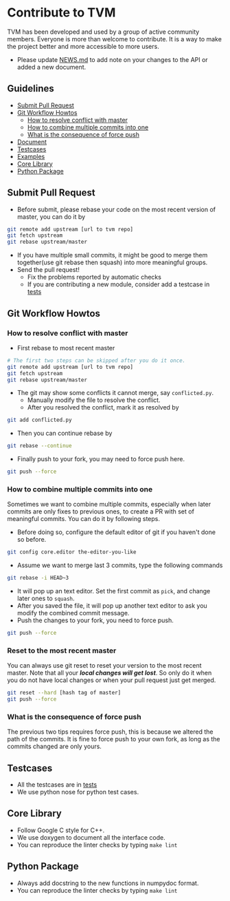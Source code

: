 # Contribute to TVM

TVM has been developed and used by a group of active community members.
Everyone is more than welcome to contribute. It is a way to make the project better and more accessible to more users.

- Please update [NEWS.md](../../NEWS.md) to add note on your changes to the API or added a new document.

## Guidelines
* [Submit Pull Request](#submit-pull-request)
* [Git Workflow Howtos](#git-workflow-howtos)
  - [How to resolve conflict with master](#how-to-resolve-conflict-with-master)
  - [How to combine multiple commits into one](#how-to-combine-multiple-commits-into-one)
  - [What is the consequence of force push](#what-is-the-consequence-of-force-push)
* [Document](#document)
* [Testcases](#testcases)
* [Examples](#examples)
* [Core Library](#core-library)
* [Python Package](#python-package)

## Submit Pull Request
* Before submit, please rebase your code on the most recent version of master, you can do it by
```bash
git remote add upstream [url to tvm repo]
git fetch upstream
git rebase upstream/master
```
* If you have multiple small commits,
  it might be good to merge them together(use git rebase then squash) into more meaningful groups.
* Send the pull request!
  - Fix the problems reported by automatic checks
  - If you are contributing a new module, consider add a testcase in [tests](../tests)

## Git Workflow Howtos
### How to resolve conflict with master
- First rebase to most recent master
```bash
# The first two steps can be skipped after you do it once.
git remote add upstream [url to tvm repo]
git fetch upstream
git rebase upstream/master
```
- The git may show some conflicts it cannot merge, say ```conflicted.py```.
  - Manually modify the file to resolve the conflict.
  - After you resolved the conflict, mark it as resolved by
```bash
git add conflicted.py
```
- Then you can continue rebase by
```bash
git rebase --continue
```
- Finally push to your fork, you may need to force push here.
```bash
git push --force
```

### How to combine multiple commits into one
Sometimes we want to combine multiple commits, especially when later commits are only fixes to previous ones,
to create a PR with set of meaningful commits. You can do it by following steps.
- Before doing so, configure the default editor of git if you haven't done so before.
```bash
git config core.editor the-editor-you-like
```
- Assume we want to merge last 3 commits, type the following commands
```bash
git rebase -i HEAD~3
```
- It will pop up an text editor. Set the first commit as ```pick```, and change later ones to ```squash```.
- After you saved the file, it will pop up another text editor to ask you modify the combined commit message.
- Push the changes to your fork, you need to force push.
```bash
git push --force
```

### Reset to the most recent master
You can always use git reset to reset your version to the most recent master.
Note that all your ***local changes will get lost***.
So only do it when you do not have local changes or when your pull request just get merged.
```bash
git reset --hard [hash tag of master]
git push --force
```

### What is the consequence of force push
The previous two tips requires force push, this is because we altered the path of the commits.
It is fine to force push to your own fork, as long as the commits changed are only yours.

## Testcases
- All the testcases are in [tests](../../tests)
- We use python nose for python test cases.

## Core Library
- Follow Google C style for C++.
- We use doxygen to document all the interface code.
- You can reproduce the linter checks by typing ```make lint```

## Python Package
- Always add docstring to the new functions in numpydoc format.
- You can reproduce the linter checks by typing ```make lint```
